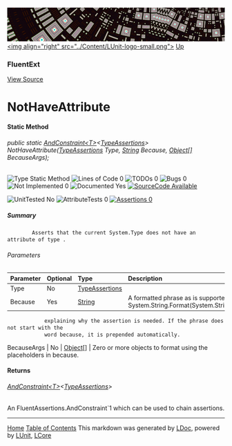 ![](../Content/LUnit-banner-small.png "")
[&lt;img align=&quot;right&quot; src=&quot;../Content/LUnit-logo-small.png&quot;&gt;](../../README.md)
[Up](FluentExt.md)

### FluentExt
[View Source](../Extensions/FluentExt.cs)

# NotHaveAttribute

#### Static Method

###### public static <a href="https://github.com/dennisdoomen/fluentassertions/wiki#basic-assertions" alt="" target="_blank">AndConstraint&lt;T&gt;</a>&lt;<a href="https://github.com/dennisdoomen/fluentassertions/wiki#type-method-and-property-assertions" alt="" target="_blank">TypeAssertions</a>&gt; NotHaveAttribute(<a href="https://github.com/dennisdoomen/fluentassertions/wiki#type-method-and-property-assertions" alt="" target="_blank">TypeAssertions</a> Type, [String](https://msdn.microsoft.com/en-us/library/system.string.aspx) Because, [Object[]](https://msdn.microsoft.com/en-us/library/system.object.aspx) BecauseArgs);

![Type Static Method](http://b.repl.ca/v1/Type-Static%20Method-blue.png "") ![Lines of Code 0](http://b.repl.ca/v1/Lines%20of%20Code-0-blue.png "") ![TODOs 0](http://b.repl.ca/v1/TODOs-0-green.png "") ![Bugs 0](http://b.repl.ca/v1/Bugs-0-green.png "") ![Not Implemented 0](http://b.repl.ca/v1/Not%20Implemented-0-green.png "") ![Documented Yes](http://b.repl.ca/v1/Documented-Yes-brightgreen.png "") [![SourceCode Available](http://b.repl.ca/v1/SourceCode-Available-brightgreen.png "")](../Extensions/FluentExt.cs#L565)

![UnitTested No](http://b.repl.ca/v1/UnitTested-No-lightgrey.png "") ![AttributeTests 0](http://b.repl.ca/v1/AttributeTests-0-lightgrey.png "") [![Assertions 0](http://b.repl.ca/v1/Assertions-0-lightgrey.png "")](../Extensions/FluentExt.cs)

##### Summary

            Asserts that the current System.Type does not have an attribute of type .
            

###### Parameters

Parameter | Optional | Type | Description
:---  | :---  | :---  | :--- 
Type | No | <a href="https://github.com/dennisdoomen/fluentassertions/wiki#type-method-and-property-assertions" alt="" target="_blank">TypeAssertions</a> | 
Because | Yes | [String](https://msdn.microsoft.com/en-us/library/system.string.aspx) | A formatted phrase as is supported by System.String.Format(System.String,System.Object[])
                explaining why the assertion is needed. If the phrase does not start with the
                word because, it is prepended automatically.
            
BecauseArgs | No | [Object[]](https://msdn.microsoft.com/en-us/library/system.object.aspx) | Zero or more objects to format using the placeholders in because.


#### Returns

###### <a href="https://github.com/dennisdoomen/fluentassertions/wiki#basic-assertions" alt="" target="_blank">AndConstraint&lt;T&gt;</a>&lt;<a href="https://github.com/dennisdoomen/fluentassertions/wiki#type-method-and-property-assertions" alt="" target="_blank">TypeAssertions</a>&gt;
An FluentAssertions.AndConstraint`1 which can be used to chain assertions.



---

[Home](../../README.md) [Table of Contents](../../TableOfContents.md)
This markdown was generated by [LDoc](https://github.com/CodeSingularity/LDoc), powered by [LUnit](https://github.com/CodeSingularity/LUnit), [LCore](https://github.com/CodeSingularity/LCore)
